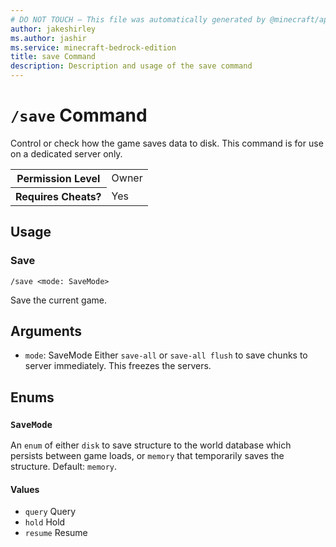 ```yaml
---
# DO NOT TOUCH — This file was automatically generated by @minecraft/api-docs-generator, to report problems file an issue at https://github.com/Mojang/minecraft-scripting-libraries
author: jakeshirley
ms.author: jashir
ms.service: minecraft-bedrock-edition
title: save Command
description: Description and usage of the save command
---
```

# `/save` Command
Control or check how the game saves data to disk. This command is for use on a dedicated server only.

<table>
  <tr>
    <th>Permission Level</th>
    <td>Owner</td>
  </tr>
  <tr>
    <th>Requires Cheats?</th>
    <td>Yes</td>
  </tr>
</table>

## Usage
### Save
`/save <mode: SaveMode>`

Save the current game.

## Arguments
- `mode`: SaveMode
Either `save-all` or `save-all flush` to save chunks to server immediately. This freezes the servers.

## Enums
### `SaveMode`
An `enum` of either `disk` to save structure to the world database which persists between game loads, or `memory` that temporarily saves the structure.
Default: `memory`.

#### Values
- `query`
Query
- `hold`
Hold
- `resume`
Resume
